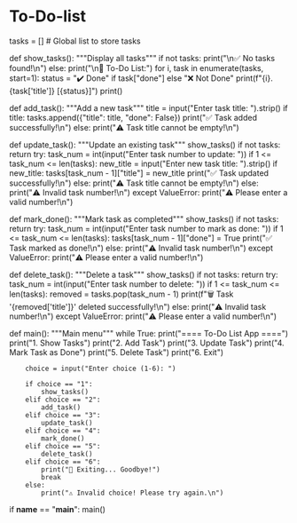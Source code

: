 # To-Do-list
tasks = []  # Global list to store tasks


def show_tasks():
    """Display all tasks"""
    if not tasks:
        print("\n✅ No tasks found!\n")
    else:
        print("\n📝 To-Do List:")
        for i, task in enumerate(tasks, start=1):
            status = "✔️ Done" if task["done"] else "❌ Not Done"
            print(f"{i}. {task['title']} [{status}]")
        print()


def add_task():
    """Add a new task"""
    title = input("Enter task title: ").strip()
    if title:
        tasks.append({"title": title, "done": False})
        print("✅ Task added successfully!\n")
    else:
        print("⚠️ Task title cannot be empty!\n")


def update_task():
    """Update an existing task"""
    show_tasks()
    if not tasks:
        return
    try:
        task_num = int(input("Enter task number to update: "))
        if 1 <= task_num <= len(tasks):
            new_title = input("Enter new task title: ").strip()
            if new_title:
                tasks[task_num - 1]["title"] = new_title
                print("✅ Task updated successfully!\n")
            else:
                print("⚠️ Task title cannot be empty!\n")
        else:
            print("⚠️ Invalid task number!\n")
    except ValueError:
        print("⚠️ Please enter a valid number!\n")


def mark_done():
    """Mark task as completed"""
    show_tasks()
    if not tasks:
        return
    try:
        task_num = int(input("Enter task number to mark as done: "))
        if 1 <= task_num <= len(tasks):
            tasks[task_num - 1]["done"] = True
            print("✅ Task marked as done!\n")
        else:
            print("⚠️ Invalid task number!\n")
    except ValueError:
        print("⚠️ Please enter a valid number!\n")


def delete_task():
    """Delete a task"""
    show_tasks()
    if not tasks:
        return
    try:
        task_num = int(input("Enter task number to delete: "))
        if 1 <= task_num <= len(tasks):
            removed = tasks.pop(task_num - 1)
            print(f"🗑️ Task '{removed['title']}' deleted successfully!\n")
        else:
            print("⚠️ Invalid task number!\n")
    except ValueError:
        print("⚠️ Please enter a valid number!\n")


def main():
    """Main menu"""
    while True:
        print("==== To-Do List App ====")
        print("1. Show Tasks")
        print("2. Add Task")
        print("3. Update Task")
        print("4. Mark Task as Done")
        print("5. Delete Task")
        print("6. Exit")

        choice = input("Enter choice (1-6): ")

        if choice == "1":
            show_tasks()
        elif choice == "2":
            add_task()
        elif choice == "3":
            update_task()
        elif choice == "4":
            mark_done()
        elif choice == "5":
            delete_task()
        elif choice == "6":
            print("👋 Exiting... Goodbye!")
            break
        else:
            print("⚠️ Invalid choice! Please try again.\n")


if __name__ == "__main__":
    main()
